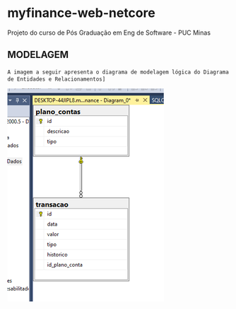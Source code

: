 # myfinance-web-netcore
Projeto do curso de Pós Graduação em Eng de Software - PUC Minas

## MODELAGEM
    A imagem a seguir apresenta o diagrama de modelagem lógica do Diagrama de Entidades e Relacionamentos]

  <img src = "docs\Diag.png" alt = "diagram">
  